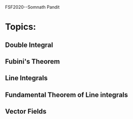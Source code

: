 FSF2020--Somnath Pandit

# **Topics:**

## Double Integral

## Fubini's Theorem

## Line Integrals

## Fundamental Theorem of Line integrals

## Vector Fields
